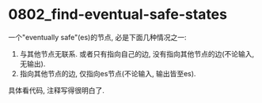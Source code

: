 # 0802_find-eventual-safe-states

一个"eventually safe"(es)的节点, 必是下面几种情况之一:

1. 与其他节点无联系. 或者只有指向自己的边, 没有指向其他节点的边(不论输入, 无输出).
2. 指向其他节点的边, 仅指向es节点(不论输入, 输出皆至es).

具体看代码, 注释写得很明白了.
